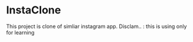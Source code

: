 # InstaClone
This project is clone of simliar instagram app. Disclam.. : this is using only for learning 
